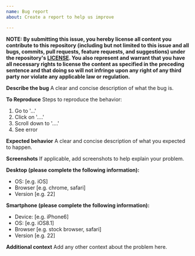```yaml
---
name: Bug report
about: Create a report to help us improve

---
```


**NOTE: 
By submitting this issue, you hereby license all content you contribute to this
repository (including but not limited to this issue and all bugs, commits,
pull requests, feature requests, and suggestions) under the repository's
[LICENSE](https://github.com/holvonix-open/json2array/blob/master/LICENSE).
You also represent and warrant that you have all necessary rights to license the
content as specified in the preceding sentence and that doing so will not infringe
upon any right of any third party nor violate any applicable law or regulation.**

**Describe the bug**
A clear and concise description of what the bug is.

**To Reproduce**
Steps to reproduce the behavior:
1. Go to '...'
2. Click on '....'
3. Scroll down to '....'
4. See error

**Expected behavior**
A clear and concise description of what you expected to happen.

**Screenshots**
If applicable, add screenshots to help explain your problem.

**Desktop (please complete the following information):**
 - OS: [e.g. iOS]
 - Browser [e.g. chrome, safari]
 - Version [e.g. 22]

**Smartphone (please complete the following information):**
 - Device: [e.g. iPhone6]
 - OS: [e.g. iOS8.1]
 - Browser [e.g. stock browser, safari]
 - Version [e.g. 22]

**Additional context**
Add any other context about the problem here.
